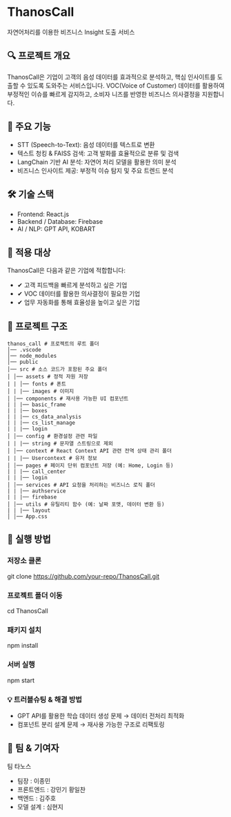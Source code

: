 # ThanosCall
자연어처리를 이용한 비즈니스 Insight 도출 서비스

## 🔍 프로젝트 개요
ThanosCall은 기업이 고객의 음성 데이터를 효과적으로 분석하고, 핵심 인사이트를 도출할 수 있도록 도와주는 서비스입니다.
VOC(Voice of Customer) 데이터를 활용하여 부정적인 이슈를 빠르게 감지하고, 소비자 니즈를 반영한 비즈니스 의사결정을 지원합니다.

## 🎯 주요 기능
* STT (Speech-to-Text): 음성 데이터를 텍스트로 변환
* 텍스트 청킹 & FAISS 검색: 고객 발화를 효율적으로 분류 및 검색
* LangChain 기반 AI 분석: 자연어 처리 모델을 활용한 의미 분석
* 비즈니스 인사이트 제공: 부정적 이슈 탐지 및 주요 트렌드 분석
## 🛠️ 기술 스택
* Frontend: React.js
* Backend / Database: Firebase
* AI / NLP: GPT API, KOBART
## 📌 적용 대상
ThanosCall은 다음과 같은 기업에 적합합니다:
* ✔ 고객 피드백을 빠르게 분석하고 싶은 기업
* ✔ VOC 데이터를 활용한 의사결정이 필요한 기업
* ✔ 업무 자동화를 통해 효율성을 높이고 싶은 기업

## 📂 프로젝트 구조
```
thanos_call # 프로젝트의 루트 폴더
│── .vscode
│── node_modules
│── public
│── src # 소스 코드가 포함된 주요 폴더
│ │── assets # 정적 자원 저장
| | │── fonts # 폰트
│ | |── images # 이미지
│ │── components # 재사용 가능한 UI 컴포넌트
| | |── basic_frame
| | |── boxes
| | |── cs_data_analysis
| | |── cs_list_manage
| | |── login
│ │── config # 환경설정 관련 파일
| | |── string # 문자열 스트링으로 제외
│ │── context # React Context API 관련 전역 상태 관리 폴더
| | |── Usercontext # 유저 정보
│ │── pages # 페이지 단위 컴포넌트 저장 (예: Home, Login 등)
| | |── call_center
| | |── login
│ │── services # API 요청을 처리하는 비즈니스 로직 폴더
| | |── authservice
| | |── firebase
│ │── utils # 유틸리티 함수 (예: 날짜 포맷, 데이터 변환 등)
| | |── layout
│ │── App.css
```
## 🚀 실행 방법
### 저장소 클론
git clone https://github.com/your-repo/ThanosCall.git

### 프로젝트 폴더 이동
cd ThanosCall

### 패키지 설치
npm install

### 서버 실행
npm start

### 💡 트러블슈팅 & 해결 방법
* GPT API를 활용한 학습 데이터 생성 문제 → 데이터 전처리 최적화
* 컴포넌트 분리 설계 문제 → 재사용 가능한 구조로 리팩토링

## 🙌 팀 & 기여자
팀 타노스
* 팀장 : 이종민
* 프론트엔드 : 강민기 황일찬
* 백엔드 : 김주호
* 모델 설계 : 심현지
